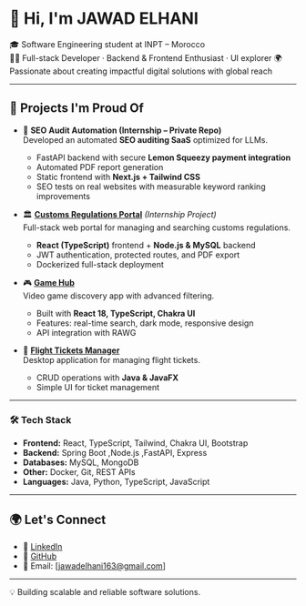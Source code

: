 # 👋 Hi, I'm JAWAD ELHANI

🎓 Software Engineering student at INPT – Morocco  
🧑‍💻 Full-stack Developer · Backend & Frontend Enthusiast · UI explorer 
🌍 Passionate about creating impactful digital solutions with global reach

---
## 🚀 Projects I'm Proud Of  

- 🧪 **SEO Audit Automation (Internship – Private Repo)**  
  Developed an automated **SEO auditing SaaS** optimized for LLMs.  
  - FastAPI backend with secure **Lemon Squeezy payment integration**  
  - Automated PDF report generation  
  - Static frontend with **Next.js + Tailwind CSS**  
  - SEO tests on real websites with measurable keyword ranking improvements  

- 🏛️ [**Customs Regulations Portal**](https://github.com/jawadelhani/RDII) *(Internship Project)*  
  Full-stack web portal for managing and searching customs regulations.  
  - **React (TypeScript)** frontend + **Node.js & MySQL** backend  
  - JWT authentication, protected routes, and PDF export  
  - Dockerized full-stack deployment  

- 🎮 [**Game Hub**](https://github.com/jawadelhani/game-hub)  
  Video game discovery app with advanced filtering.  
  - Built with **React 18, TypeScript, Chakra UI**  
  - Features: real-time search, dark mode, responsive design  
  - API integration with RAWG  

- 🛫 [**Flight Tickets Manager**](https://github.com/jawadelhani/Flight-Ticket-Java)  
  Desktop application for managing flight tickets.  
  - CRUD operations with **Java & JavaFX**  
  - Simple UI for ticket management  

---

### 🛠️ Tech Stack  

- **Frontend:** React, TypeScript, Tailwind, Chakra UI, Bootstrap  
- **Backend:** Spring Boot ,Node.js  ,FastAPI,  Express 
- **Databases:** MySQL, MongoDB  
- **Other:** Docker, Git, REST APIs  
- **Languages:** Java, Python, TypeScript, JavaScript   


---

## 🌍 Let's Connect  

- 💼 [LinkedIn](https://www.linkedin.com/in/jawad-elhani/)  
- 📂 [GitHub](https://github.com/jawadelhani)  
- 📧 Email: [jawadelhani163@gmail.com]

---

💡 Building scalable and reliable software solutions.